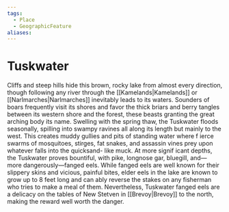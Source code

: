 ```yaml
---
tags:
  - Place
  - GeographicFeature
aliases:
---
```

# Tuskwater
Cliffs and steep hills hide this brown, rocky lake from almost every direction, though following any river through the [[Kamelands|Kamelands]] or [[Narlmarches|Narlmarches]] inevitably leads to its waters. Sounders of boars frequently visit its shores and favor the thick briars and berry tangles between its western shore and the forest, these beasts granting the great arching body its name. Swelling with the spring thaw, the Tuskwater floods seasonally, spilling into swampy ravines all along its length but mainly to the west. This creates muddy gullies and pits of standing water where f ierce swarms of mosquitoes, stirges, fat snakes, and assassin vines prey upon whatever falls into the quicksand- like muck. At more signif icant depths, the Tuskwater proves bountiful, with pike, longnose gar, bluegill, and— more dangerously—fanged eels. While fanged eels are well known for their slippery skins and vicious, painful bites, elder eels in the lake are known to grow up to 8 feet long and can ably reverse the stakes on any fisherman who tries to make a meal of them. Nevertheless, Tuskwater fanged eels are a delicacy on the tables of New Stetven in [[Brevoy|Brevoy]] to the north, making the reward well worth the danger.